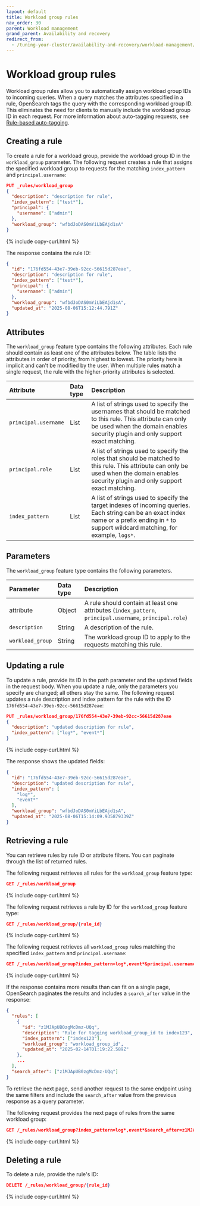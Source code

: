 ```yaml
---
layout: default
title: Workload group rules
nav_order: 30
parent: Workload management
grand_parent: Availability and recovery
redirect_from:
  - /tuning-your-cluster/availability-and-recovery/workload-management/create-workload-group-rules-api/
---
```


# Workload group rules

Workload group rules allow you to automatically assign workload group IDs to incoming queries. When a query matches the attributes specified in a rule, OpenSearch tags the query with the corresponding workload group ID. This eliminates the need for clients to manually include the workload group ID in each request. For more information about auto-tagging requests, see [Rule-based auto-tagging]({{site.url}}{{site.baseurl}}/tuning-your-cluster/availability-and-recovery/rule-based-autotagging/autotagging/).

## Creating a rule

To create a rule for a workload group, provide the workload group ID in the `workload_group` parameter. The following request creates a rule that assigns the specified workload group to requests for the matching `index_pattern` and `principal.username`:

```json
PUT _rules/workload_group
{
  "description": "description for rule",
  "index_pattern": ["test*"],
  "principal": {
    "username": ["admin"]
  },
  "workload_group": "wfbdJoDAS0mYiLbEAjd1sA"
}
```
{% include copy-curl.html %}

The response contains the rule ID:

```json
{
  "id": "176fd554-43e7-39eb-92cc-56615d287eae",
  "description": "description for rule",
  "index_pattern": ["test*"],
  "principal": {
    "username": ["admin"]
  },
  "workload_group": "wfbdJoDAS0mYiLbEAjd1sA",
  "updated_at": "2025-08-06T15:12:44.791Z"
}
```

## Attributes

The `workload_group` feature type contains the following attributes. Each rule should contain as least one of the attributes below.
The table lists the attributes in order of priority, from highest to lowest. The priority here is implicit and can't be modified by the user. 
When multiple rules match a single request, the rule with the higher-priority attributes is selected.

| Attribute            | Data type | Description                                                                                                                                                                                                                   |
|:---------------------|:----------|:------------------------------------------------------------------------------------------------------------------------------------------------------------------------------------------------------------------------------|
| `principal.username` | List      | A list of strings used to specify the usernames that should be matched to this rule. This attribute can only be used when the domain enables security plugin and only support exact matching.                                 |
| `principal.role`     | List      | A list of strings used to specify the roles that should be matched to this rule. This attribute can only be used when the domain enables security plugin and only support exact matching.                                     |
| `index_pattern`      | List      | A list of strings used to specify the target indexes of incoming queries. Each string can be an exact index name or a prefix ending in `*` to support wildcard matching, for example, `logs*`.                                |

## Parameters

The `workload_group` feature type contains the following parameters.

| Parameter        | Data type | Description                                                                                             |
|:-----------------|:----------|:--------------------------------------------------------------------------------------------------------|
| attribute        | Object    | A rule should contain at least one attributes (`index_pattern`, `principal.username`, `principal.role`) |
| `description`    | String    | A description of the rule.                                                                              |
| `workload_group` | String    | The workload group ID to apply to the requests matching this rule.                                      |

## Updating a rule

To update a rule, provide its ID in the path parameter and the updated fields in the request body. When you update a rule, only the parameters you specify are changed; all others stay the same. The following request updates a rule description and index pattern for the rule with the ID `176fd554-43e7-39eb-92cc-56615d287eae`:

```json
PUT _rules/workload_group/176fd554-43e7-39eb-92cc-56615d287eae
{
  "description": "updated description for rule",
  "index_pattern": ["log*", "event*"]
}
```
{% include copy-curl.html %}

The response shows the updated fields:

```json
{
  "id": "176fd554-43e7-39eb-92cc-56615d287eae",
  "description": "updated description for rule",
  "index_pattern": [
    "log*",
    "event*"
  ],
  "workload_group": "wfbdJoDAS0mYiLbEAjd1sA",
  "updated_at": "2025-08-06T15:14:09.935879339Z"
}
```

## Retrieving a rule

You can retrieve rules by rule ID or attribute filters. You can paginate through the list of returned rules.

The following request retrieves all rules for the `workload_group` feature type:

```json
GET /_rules/workload_group
```
{% include copy-curl.html %}

The following request retrieves a rule by ID for the `workload_group` feature type:

```json
GET /_rules/workload_group/{rule_id}
```
{% include copy-curl.html %}

The following request retrieves all `workload_group` rules matching the specified `index_pattern` and `principal.username`:

```json
GET /_rules/workload_group?index_pattern=log*,event*&principal.username=admin
```
{% include copy-curl.html %}

If the response contains more results than can fit on a single page, OpenSearch paginates the results and includes a `search_after` value in the response:

```json
{
  "rules": [
    {
      "id": "z1MJApUB0zgMcDmz-UQq",
      "description": "Rule for tagging workload_group_id to index123",
      "index_pattern": ["index123"],
      "workload_group": "workload_group_id",
      "updated_at": "2025-02-14T01:19:22.589Z"
    },
    ...
  ],
  "search_after": ["z1MJApUB0zgMcDmz-UQq"]
}
```

To retrieve the next page, send another request to the same endpoint using the same filters and include the `search_after` value from the previous response as a query parameter.

The following request provides the next page of rules from the same workload group:

```json
GET /_rules/workload_group?index_pattern=log*,event*&search_after=z1MJApUB0zgMcDmz-UQq
```
{% include copy-curl.html %}

## Deleting a rule

To delete a rule, provide the rule's ID:

```json
DELETE /_rules/workload_group/{rule_id}
```
{% include copy-curl.html %}

